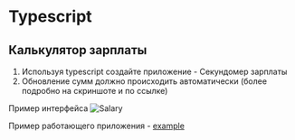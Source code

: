 # Typescript

## Калькулятор зарплаты

1. Используя typescript создайте приложение - Секундомер зарплаты
1. Обновление сумм должно происходить автоматически (более подробно на скриншоте и по ссылке)

Пример интерфейса
![Salary](./salary.png)

Пример работающего приложения -
[example](https://bbf.ru/calculators/43/?salary=50000&holiday=28&days=5&hours=8)

